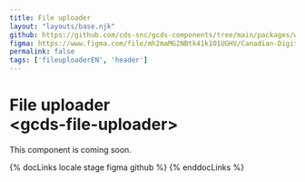 ```yaml
---
title: File uploader
layout: "layouts/base.njk"
github: https://github.com/cds-snc/gcds-components/tree/main/packages/web/src/components/gcds-file-uploader
figma: https://www.figma.com/file/mh2maMG2NBtk41k1O1UGHV/Canadian-Digital-Service%E2%80%A8---GC-Design-System?node-id=963%3A2472&t=ciEmm7GYyGAY73zZ-0
permalink: false
tags: ['fileuploaderEN', 'header']
---
```


# File uploader <br>&lt;gcds-file-uploader&gt;

This component is coming soon.

{% docLinks locale stage figma github %}
{% enddocLinks %}

<br/>
